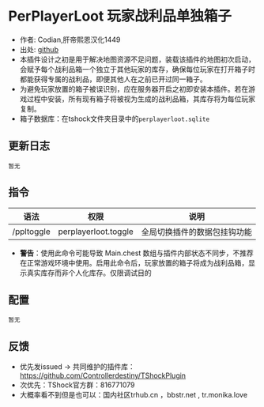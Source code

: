 # PerPlayerLoot 玩家战利品单独箱子

- 作者: Codian,肝帝熙恩汉化1449
- 出处: [github](https://github.com/xxcodianxx/PerPlayerLoot)
- 本插件设计之初是用于解决地图资源不足问题，装载该插件的地图初次启动，会赋予每个战利品箱一个独立于其他玩家的库存，确保每位玩家在打开箱子时都能获得专属的战利品，即便其他人在之前已开过同一箱子。
- 为避免玩家放置的箱子被误识别，应在服务器开启之初即安装本插件。若在游戏过程中安装，所有现有箱子将被视为生成的战利品箱，其库存将为每位玩家复制。
- 箱子数据库：在tshock文件夹目录中的`perplayerloot.sqlite`

## 更新日志

```
暂无
```

## 指令

| 语法           |        权限         |   说明   |
| -------------- | :-----------------: | :------: |
| /ppltoggle | perplayerloot.toggle   | 全局切换插件的数据包挂钩功能|
- **警告**：使用此命令可能导致 Main.chest 数组与插件内部状态不同步，不推荐在正常游戏环境中使用。启用此命令后，玩家放置的箱子将成为战利品箱，显示真实库存而非个人化库存。仅限调试目的

## 配置

```
暂无
```

## 反馈
- 优先发issued -> 共同维护的插件库：https://github.com/Controllerdestiny/TShockPlugin
- 次优先：TShock官方群：816771079
- 大概率看不到但是也可以：国内社区trhub.cn ，bbstr.net , tr.monika.love
